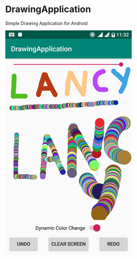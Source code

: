 # DrawingApplication
Simple Drawing Application for Android

<img src="Screenshots/screenshot_01042019.jpg" width="400" height="712">
      
